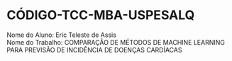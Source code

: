 # CÓDIGO-TCC-MBA-USPESALQ
Nome do Aluno: Eric Teleste de Assis \
Nome do Trabalho: COMPARAÇÃO DE MÉTODOS DE MACHINE LEARNING PARA PREVISÃO DE INCIDÊNCIA DE DOENÇAS CARDÍACAS
